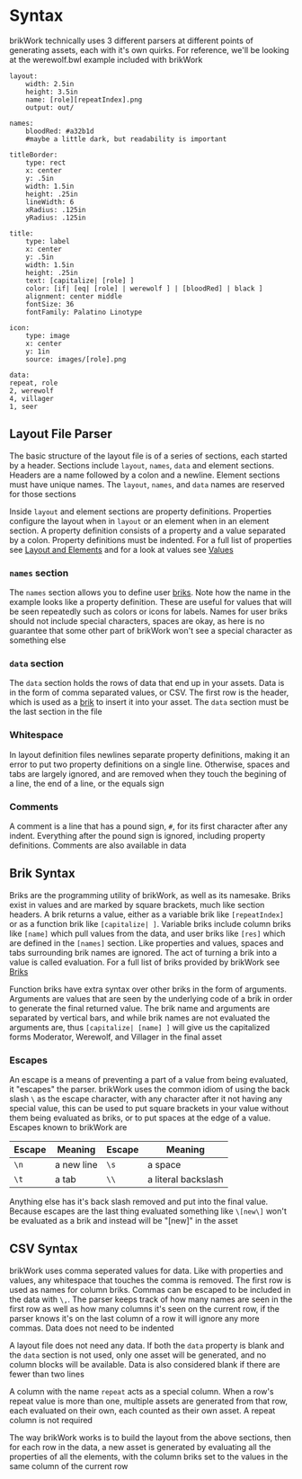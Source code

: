 # Syntax
brikWork technically uses 3 different parsers at different points of generating assets, each with it's own quirks. For reference, we'll be looking at the werewolf.bwl example included with brikWork

```
layout:
    width: 2.5in
    height: 3.5in
    name: [role][repeatIndex].png
    output: out/

names:
    bloodRed: #a32b1d
    #maybe a little dark, but readability is important

titleBorder:
    type: rect
    x: center
    y: .5in
    width: 1.5in
    height: .25in
    lineWidth: 6
    xRadius: .125in
    yRadius: .125in

title:
    type: label
    x: center
    y: .5in
    width: 1.5in
    height: .25in
    text: [capitalize| [role] ]
    color: [if| [eq| [role] | werewolf ] | [bloodRed] | black ]
    alignment: center middle
    fontSize: 36
    fontFamily: Palatino Linotype

icon:
    type: image
    x: center
    y: 1in
    source: images/[role].png

data:
repeat, role
2, werewolf
4, villager
1, seer
```

## Layout File Parser

The basic structure of the layout file is of a series of sections, each started by a header. Sections include `layout`, `names`, `data` and element sections. Headers are a name followed by a colon and a newline. Element sections must have unique names. The `layout`, `names`, and `data` names are reserved for those sections

Inside `layout` and element sections are property definitions. Properties configure the layout when in `layout` or an element when in an element section. A property definition consists of a property and a value separated by a colon. Property definitions must be indented. For a full list of properties see [Layout and Elements](../Layout-and-Elements/) and for a look at values see [Values](../Values/)

### `names` section

The `names` section allows you to define user [briks](#brik-syntax). Note how the name in the example looks like a property definition. These are useful for values that will be seen repeatedly such as colors or icons for labels. Names for user briks should not include special characters, spaces are okay, as here is no guarantee that some other part of brikWork won't see a special character as something else

### `data` section

The `data` section holds the rows of data that end up in your assets. Data is in the form of comma separated values, or CSV. The first row is the header, which is used as a [brik](#brik-syntax) to insert it into your asset. The `data` section must be the last section in the file

### Whitespace

In layout definition files newlines separate property definitions, making it an error to put two property definitions on a single line. Otherwise, spaces and tabs are largely ignored, and are removed when they touch the begining of a line, the end of a line, or the equals sign

### Comments

A comment is a line that has a pound sign, `#`, for its first character after any indent. Everything after the pound sign is ignored, including property definitions. Comments are also available in data

## Brik Syntax

Briks are the programming utility of brikWork, as well as its namesake. Briks exist in values and are marked by square brackets, much like section headers. A brik returns a value, either as a variable brik like `[repeatIndex]` or as a function brik like `[capitalize| ]`. Variable briks include column briks like `[name]` which pull values from the data, and user briks like `[res]` which are defined in the `[names]` section. Like properties and values, spaces and tabs surrounding brik names are ignored. The act of turning a brik into a value is called evaluation. For a full list of briks provided by brikWork see [Briks](../Briks/)

Function briks have extra syntax over other briks in the form of arguments. Arguments are values that are seen by the underlying code of a brik in order to generate the final returned value. The brik name and arguments are separated by vertical bars, and while brik names are not evaluated the arguments are, thus `[capitalize| [name] ]` will give us the capitalized forms Moderator, Werewolf, and Villager in the final asset

### Escapes

An escape is a means of preventing a part of a value from being evaluated, it "escapes" the parser. brikWork uses the common idiom of using the back slash `\` as the escape character, with any character after it not having any special value, this can be used to put square brackets in your value without them being evaluated as briks, or to put spaces at the edge of a value. Escapes known to brikWork are

Escape | Meaning | Escape | Meaning
------ | ------- | ------ | -------
`\n` | a new line | `\s` | a space
`\t` | a tab | `\\` | a literal backslash

Anything else has it's back slash removed and put into the final value. Because escapes are the last thing evaluated something like `\[new\]` won't be evaluated as a brik and instead will be "[new]" in the asset

## CSV Syntax

brikWork uses comma seperated values for data. Like with properties and values, any whitespace that touches the comma is removed. The first row is used as names for column briks. Commas can be escaped to be included in the data with `\,`. The parser keeps track of how many names are seen in the first row as well as how many columns it's seen on the current row, if the parser knows it's on the last column of a row it will ignore any more commas. Data does not need to be indented

A layout file does not need any data. If both the `data` property is blank and the `data` section is not used, only one asset will be generated, and no column blocks will be available. Data is also considered blank if there are fewer than two lines

A column with the name `repeat` acts as a special column. When a row's repeat value is more than one, multiple assets are generated from that row, each evaluated on their own, each counted as their own asset. A repeat column is not required

The way brikWork works is to build the layout from the above sections, then for each row in the data, a new asset is generated by evaluating all the properties of all the elements, with the column briks set to the values in the same column of the current row
